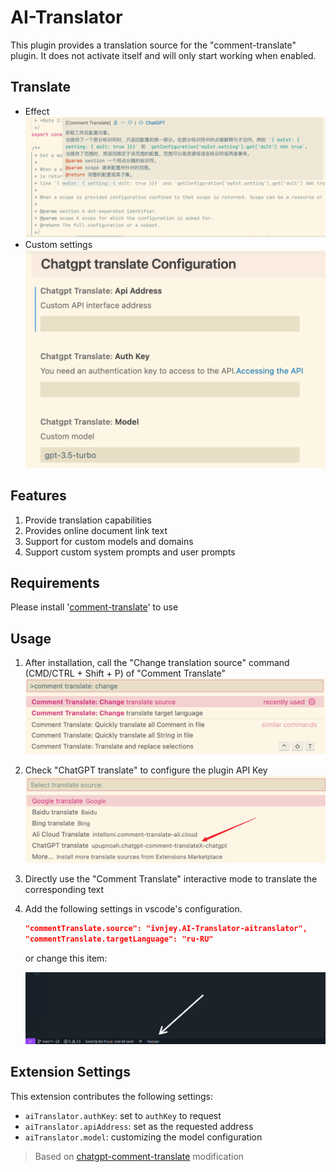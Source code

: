 # AI-Translator

This plugin provides a translation source for the "comment-translate" plugin. It does not activate itself and will only start working when enabled.

## Translate

- Effect
  ![result](./image/result.png)
- Custom settings
  ![settings](./image/gpt.png)

## Features

1. Provide translation capabilities
2. Provides online document link text
3. Support for custom models and domains
4. Support custom system prompts and user prompts

## Requirements

Please install '[comment-translate](https://github.com/intellism/vscode-comment-translate)' to use

## Usage

1. After installation, call the "Change translation source" command (CMD/CTRL + Shift + P) of "Comment Translate"
   ![change](./image/change.png)
2. Check "ChatGPT translate" to configure the plugin API Key
   ![select](./image/select.png)
3. Directly use the "Comment Translate" interactive mode to translate the corresponding text
4. Add the following settings in vscode's configuration.
   ```json
   "commentTranslate.source": "ivnjey.AI-Translator-aitranslator",
   "commentTranslate.targetLanguage": "ru-RU"
   ```

   or change this item:

   ![alt text](./image/target.png)

## Extension Settings

This extension contributes the following settings:

- `aiTranslator.authKey`: set to `authKey` to request
- `aiTranslator.apiAddress`: set as the requested address
- `aiTranslator.model`: customizing the model configuration

> Based on [chatgpt-comment-translate](https://github.com/kitiho/vscode-comment-translate-chatgpt) modification
